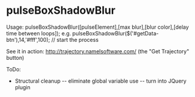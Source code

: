 pulseBoxShadowBlur
==================
Usage:
pulseBoxShadowBlur([pulseElement],[max blur],[blur color],[delay time between loops]);
e.g. pulseBoxShadowBlur($('#getData-btn'),14,'#fff',100); // start the process

See it in action:
http://trajectory.namelsoftware.com/
(the "Get Trajectory" button)

ToDo:
- Structural cleanup
  -- eliminate global variable use
  -- turn into JQuery plugin
